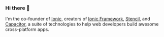 ### Hi there 👋

I'm the co-founder of [Ionic](https://ionic.io/), creators of [Ionic Framework](https://ionicframework.com/), [Stencil](https://stenciljs.com/), and [Capacitor](https://capacitorjs.com/), a suite of technologies to help web developers build awesome cross-platform apps.

